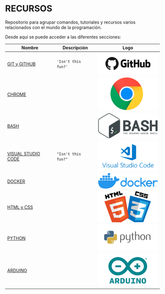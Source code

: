 <link href="style.css" rel="stylesheet"></link>

# RECURSOS
Repositorio para agrupar comandos, tutoriales y recursos varios relacionados con el mundo de la programación.

Desde aquí se puede acceder a las diferentes secciones:



|Nombre                |Descripción                          |Logo                         |
|----------------|-------------------------------|-----------------------------|
|<a href="/GitHub">GIT y GITHUB</a>|`'Isn't this fun?'`            |<img src="GitHub/img/logo.png" width="200">            |
|<a href="/Arduino">CHROME</a>||<img src="Chrome/img/logo.png" width="200">|
|<a href="/Bash">BASH</a>||<img src="Bash/img/logo.png" width="200">|
|<a href="/VSCode">VISUAL STUDIO CODE</a>|`"Isn't this fun?"`            |<img src="VSCode/img/logo.png" width="200">|
|<a href="/Docker">DOCKER</a>||<img src="Docker/img/logo.png" width="200">|
|<a href="/HTMLCSS">HTML y CSS</a>||<img src="HTMLCSS/img/logo.png" width="200">|
|<a href="/Python">PYTHON</a>||<img src="Python/img/logo.png" width="200">|
|<a href="/Arduino">ARDUINO</a>||<img src="Arduino/img/logo.png" width="200">|


